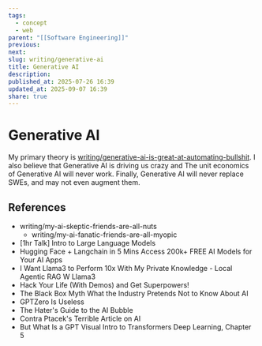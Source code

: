 ```yaml
---
tags:
  - concept
  - web
parent: "[[Software Engineering]]"
previous:
next:
slug: writing/generative-ai
title: Generative AI
description:
published_at: 2025-07-26 16:39
updated_at: 2025-09-07 16:39
share: true
---
```


# Generative AI

My primary theory is [writing/generative-ai-is-great-at-automating-bullshit](/vault/writing/generative-ai-is-great-at-automating-bullshit.md). I also believe that Generative AI is driving us crazy and The unit economics of Generative AI will never work. Finally, Generative AI will never replace SWEs, and may not even augment them.

## References

- writing/my-ai-skeptic-friends-are-all-nuts
  - writing/my-ai-fanatic-friends-are-all-myopic
- [1hr Talk] Intro to Large Language Models
- Hugging Face + Langchain in 5 Mins  Access 200k+ FREE AI Models for Your AI Apps
- I Want Llama3 to Perform 10x With My Private Knowledge - Local Agentic RAG W Llama3
- Hack Your Life (With Demos) and Get Superpowers!
- The Black Box Myth What the Industry Pretends Not to Know About AI
- GPTZero Is Useless
- The Hater's Guide to the AI Bubble
- Contra Ptacek's Terrible Article on AI
- But What Is a GPT Visual Intro to Transformers Deep Learning, Chapter 5
